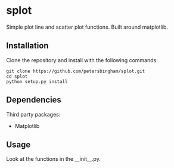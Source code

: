 # splot
Simple plot line and scatter plot functions. Built around matplotlib.

## Installation

Clone the repository and install with the following commands:

    git clone https://github.com/petersbingham/splot.git
    cd splot
    python setup.py install

## Dependencies

Third party packages:
 - Matplotlib

## Usage

Look at the functions in the \_\_init\_\_.py.
